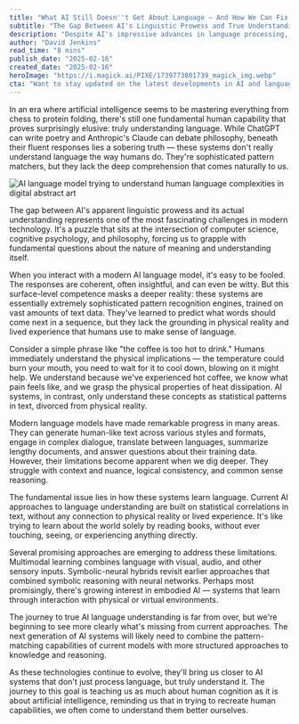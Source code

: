 ```yaml
---
title: "What AI Still Doesn''t Get About Language — And How We Can Fix It"
subtitle: "The Gap Between AI's Linguistic Prowess and True Understanding"
description: "Despite AI's impressive advances in language processing, a fundamental gap remains between statistical pattern matching and true understanding. This article explores the current limitations of AI language models and promising approaches to bridge this gap, including multimodal learning and embodied AI."
author: "David Jenkins"
read_time: "8 mins"
publish_date: "2025-02-16"
created_date: "2025-02-16"
heroImage: "https://i.magick.ai/PIXE/1739773801739_magick_img.webp"
cta: "Want to stay updated on the latest developments in AI and language understanding? Follow us on LinkedIn for in-depth analysis and expert insights into the future of artificial intelligence."
---
```


In an era where artificial intelligence seems to be mastering everything from chess to protein folding, there's still one fundamental human capability that proves surprisingly elusive: truly understanding language. While ChatGPT can write poetry and Anthropic's Claude can debate philosophy, beneath their fluent responses lies a sobering truth — these systems don't really understand language the way humans do. They're sophisticated pattern matchers, but they lack the deep comprehension that comes naturally to us.

![AI language model trying to understand human language complexities in digital abstract art](https://i.magick.ai/PIXE/1739773801743_magick_img.webp)

The gap between AI's apparent linguistic prowess and its actual understanding represents one of the most fascinating challenges in modern technology. It's a puzzle that sits at the intersection of computer science, cognitive psychology, and philosophy, forcing us to grapple with fundamental questions about the nature of meaning and understanding itself.

When you interact with a modern AI language model, it's easy to be fooled. The responses are coherent, often insightful, and can even be witty. But this surface-level competence masks a deeper reality: these systems are essentially extremely sophisticated pattern recognition engines, trained on vast amounts of text data. They've learned to predict what words should come next in a sequence, but they lack the grounding in physical reality and lived experience that humans use to make sense of language.

Consider a simple phrase like "the coffee is too hot to drink." Humans immediately understand the physical implications — the temperature could burn your mouth, you need to wait for it to cool down, blowing on it might help. We understand because we've experienced hot coffee, we know what pain feels like, and we grasp the physical properties of heat dissipation. AI systems, in contrast, only understand these concepts as statistical patterns in text, divorced from physical reality.

Modern language models have made remarkable progress in many areas. They can generate human-like text across various styles and formats, engage in complex dialogue, translate between languages, summarize lengthy documents, and answer questions about their training data. However, their limitations become apparent when we dig deeper. They struggle with context and nuance, logical consistency, and common sense reasoning.

The fundamental issue lies in how these systems learn language. Current AI approaches to language understanding are built on statistical correlations in text, without any connection to physical reality or lived experience. It's like trying to learn about the world solely by reading books, without ever touching, seeing, or experiencing anything directly.

Several promising approaches are emerging to address these limitations. Multimodal learning combines language with visual, audio, and other sensory inputs. Symbolic-neural hybrids revisit earlier approaches that combined symbolic reasoning with neural networks. Perhaps most promisingly, there's growing interest in embodied AI — systems that learn through interaction with physical or virtual environments.

The journey to true AI language understanding is far from over, but we're beginning to see more clearly what's missing from current approaches. The next generation of AI systems will likely need to combine the pattern-matching capabilities of current models with more structured approaches to knowledge and reasoning.

As these technologies continue to evolve, they'll bring us closer to AI systems that don't just process language, but truly understand it. The journey to this goal is teaching us as much about human cognition as it is about artificial intelligence, reminding us that in trying to recreate human capabilities, we often come to understand them better ourselves.